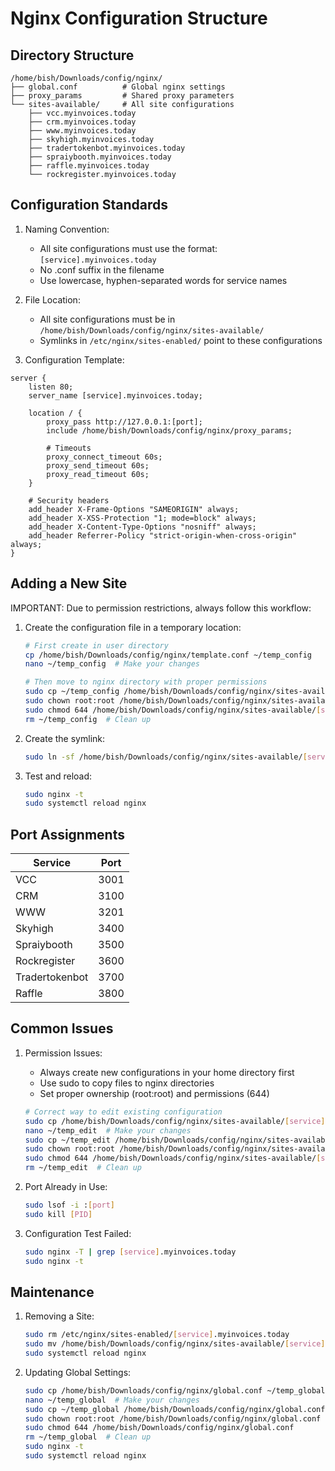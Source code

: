 # Nginx Configuration Structure

## Directory Structure
```
/home/bish/Downloads/config/nginx/
├── global.conf          # Global nginx settings
├── proxy_params         # Shared proxy parameters
└── sites-available/     # All site configurations
    ├── vcc.myinvoices.today
    ├── crm.myinvoices.today
    ├── www.myinvoices.today
    ├── skyhigh.myinvoices.today
    ├── tradertokenbot.myinvoices.today
    ├── spraiybooth.myinvoices.today
    ├── raffle.myinvoices.today
    └── rockregister.myinvoices.today
```

## Configuration Standards

1. Naming Convention:
   - All site configurations must use the format: `[service].myinvoices.today`
   - No .conf suffix in the filename
   - Use lowercase, hyphen-separated words for service names

2. File Location:
   - All site configurations must be in `/home/bish/Downloads/config/nginx/sites-available/`
   - Symlinks in `/etc/nginx/sites-enabled/` point to these configurations

3. Configuration Template:
```nginx
server {
    listen 80;
    server_name [service].myinvoices.today;

    location / {
        proxy_pass http://127.0.0.1:[port];
        include /home/bish/Downloads/config/nginx/proxy_params;

        # Timeouts
        proxy_connect_timeout 60s;
        proxy_send_timeout 60s;
        proxy_read_timeout 60s;
    }

    # Security headers
    add_header X-Frame-Options "SAMEORIGIN" always;
    add_header X-XSS-Protection "1; mode=block" always;
    add_header X-Content-Type-Options "nosniff" always;
    add_header Referrer-Policy "strict-origin-when-cross-origin" always;
}
```

## Adding a New Site

IMPORTANT: Due to permission restrictions, always follow this workflow:

1. Create the configuration file in a temporary location:
   ```bash
   # First create in user directory
   cp /home/bish/Downloads/config/nginx/template.conf ~/temp_config
   nano ~/temp_config  # Make your changes
   
   # Then move to nginx directory with proper permissions
   sudo cp ~/temp_config /home/bish/Downloads/config/nginx/sites-available/[service].myinvoices.today
   sudo chown root:root /home/bish/Downloads/config/nginx/sites-available/[service].myinvoices.today
   sudo chmod 644 /home/bish/Downloads/config/nginx/sites-available/[service].myinvoices.today
   rm ~/temp_config  # Clean up
   ```

2. Create the symlink:
   ```bash
   sudo ln -sf /home/bish/Downloads/config/nginx/sites-available/[service].myinvoices.today /etc/nginx/sites-enabled/
   ```

3. Test and reload:
   ```bash
   sudo nginx -t
   sudo systemctl reload nginx
   ```

## Port Assignments

| Service        | Port  |
|----------------|-------|
| VCC            | 3001  |
| CRM            | 3100  |
| WWW            | 3201  |
| Skyhigh        | 3400  |
| Spraiybooth    | 3500  |
| Rockregister   | 3600  |
| Tradertokenbot | 3700  |
| Raffle         | 3800  |

## Common Issues

1. Permission Issues:
   - Always create new configurations in your home directory first
   - Use sudo to copy files to nginx directories
   - Set proper ownership (root:root) and permissions (644)
   ```bash
   # Correct way to edit existing configuration
   sudo cp /home/bish/Downloads/config/nginx/sites-available/[service].myinvoices.today ~/temp_edit
   nano ~/temp_edit  # Make your changes
   sudo cp ~/temp_edit /home/bish/Downloads/config/nginx/sites-available/[service].myinvoices.today
   sudo chown root:root /home/bish/Downloads/config/nginx/sites-available/[service].myinvoices.today
   sudo chmod 644 /home/bish/Downloads/config/nginx/sites-available/[service].myinvoices.today
   rm ~/temp_edit  # Clean up
   ```

2. Port Already in Use:
   ```bash
   sudo lsof -i :[port]
   sudo kill [PID]
   ```

3. Configuration Test Failed:
   ```bash
   sudo nginx -T | grep [service].myinvoices.today
   sudo nginx -t
   ```

## Maintenance

1. Removing a Site:
   ```bash
   sudo rm /etc/nginx/sites-enabled/[service].myinvoices.today
   sudo mv /home/bish/Downloads/config/nginx/sites-available/[service].myinvoices.today /home/bish/Downloads/config/nginx/sites-available/archived/
   sudo systemctl reload nginx
   ```

2. Updating Global Settings:
   ```bash
   sudo cp /home/bish/Downloads/config/nginx/global.conf ~/temp_global
   nano ~/temp_global  # Make your changes
   sudo cp ~/temp_global /home/bish/Downloads/config/nginx/global.conf
   sudo chown root:root /home/bish/Downloads/config/nginx/global.conf
   sudo chmod 644 /home/bish/Downloads/config/nginx/global.conf
   rm ~/temp_global  # Clean up
   sudo nginx -t
   sudo systemctl reload nginx
